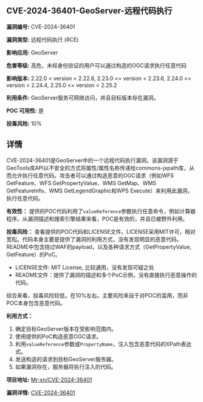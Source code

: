 ## CVE-2024-36401-GeoServer-远程代码执行

**漏洞编号:** CVE-2024-36401

**漏洞类型:** 远程代码执行 (RCE)

**影响应用:** GeoServer

**危害等级:** 高危，未经身份验证的用户可以通过构造的OGC请求执行任意代码

**影响版本:** 2.22.0 < version < 2.22.6, 2.23.0 <= version < 2.23.6, 2.24.0 <= version < 2.24.4, 2.25.0 <= version < 2.25.2

**利用条件:** GeoServer服务可网络访问，并且目标版本存在漏洞。

**POC 可用性:** 是

**投毒风险:** 10%

## 详情

CVE-2024-36401是GeoServer中的一个远程代码执行漏洞。该漏洞源于GeoTools库API以不安全的方式将属性/属性名称传递给commons-jxpath库，从而允许执行任意代码。攻击者可以通过构造恶意的OGC请求（例如WFS GetFeature、WFS GetPropertyValue、WMS GetMap、WMS GetFeatureInfo、WMS GetLegendGraphic和WPS Execute）来利用此漏洞，执行任意代码。

**有效性：**
提供的POC代码利用了`valueReference`参数执行任意命令，例如计算器程序。从漏洞描述和搜索引擎结果来看，POC是有效的，并且已被野外利用。

**投毒风险：**
查看提供的POC代码和LICENSE文件。LICENSE采用MIT许可，相对宽松。代码本身主要是提供了漏洞的利用方式，没有发现明显的恶意代码。README中包含绕过WAF的payload，以及各种请求方式（GetPropertyValue, GetFeature）的PoC。

*   LICENSE文件: MIT License, 比较通用，没有发现可疑之处
*   README文件：提供了漏洞的描述和多个PoC示例，没有直接执行恶意操作的代码。

综合来看，投毒风险较低，在10%左右。主要风险来自于对POC的滥用，而非POC本身包含恶意代码。

**利用方式：**
1.  确定目标GeoServer版本在受影响范围内。
2.  使用提供的PoC构造恶意OGC请求。
3.  利用`valueReference`参数或`PropertyName`，注入包含恶意代码的XPath表达式。
4.  发送构造的请求到目标GeoServer服务器。
5.  如果漏洞存在，服务器将执行注入的代码。

**项目地址:** [Mr-xn/CVE-2024-36401](https://github.com/Mr-xn/CVE-2024-36401)

**漏洞详情:** [CVE-2024-36401](https://nvd.nist.gov/vuln/detail/CVE-2024-36401)